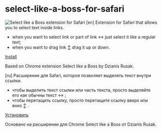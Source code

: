 # select-like-a-boss-for-safari
![Select like a Boss extension for Safari](http://arm1.ru/img/uploaded/images/select-like-a-boss-dlya-safari.gif "Screenshot")
[en]
Extension for Safari that allows you to select text inside links.
- when you want to select link or part of link ↔ just select it like a regular text; 
- when you want to drag link ↕ drag it up or down.

[Install](https://cdn.rawgit.com/makoni/select-like-a-boss-for-safari/master/select-like-a-boss-for-safari.safariextz)

Based on Chrome extension Select like a Boss by Dzianis Rusak. 

[ru]
Расширение для Safari, которое позволяет выделять текст внутри ссылки.
- чтобы выделить текст ссылки или часть текста, просто выделяйте его как обычны текст ↔ ; 
- чтобы перетащить ссылку, просто перетащите ссылку вверх или вниз ↕ .

[Установить](https://cdn.rawgit.com/makoni/select-like-a-boss-for-safari/master/select-like-a-boss-for-safari.safariextz)

Основано на расширении для Chrome Select like a Boss от Dzianis Rusak.
